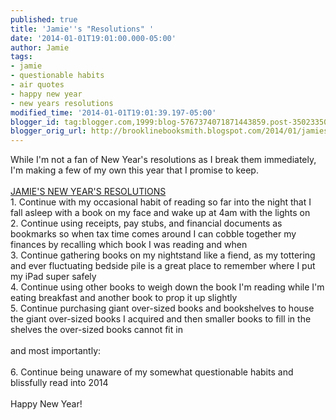 ```yaml
---
published: true
title: 'Jamie''s "Resolutions" '
date: '2014-01-01T19:01:00.000-05:00'
author: Jamie
tags:
- jamie
- questionable habits
- air quotes
- happy new year
- new years resolutions
modified_time: '2014-01-01T19:01:39.197-05:00'
blogger_id: tag:blogger.com,1999:blog-5767374071871443859.post-3502335062988444670
blogger_orig_url: http://brooklinebooksmith.blogspot.com/2014/01/jamies-resolutions.html
---
```


While I'm not a fan of New Year's resolutions as I break them immediately, I'm making a few of my own this year that I promise to keep.<br /><br /><u>JAMIE'S NEW YEAR'S RESOLUTIONS</u><br />1. Continue with my occasional habit of reading so far into the night that I fall asleep with a book on my face and wake up at 4am with the lights on<br />2. Continue using receipts, pay stubs, and financial documents as bookmarks so when tax time comes around I can cobble together my finances by recalling which book I was reading and when<br />3. Continue gathering books on my nightstand like a fiend, as my tottering and ever fluctuating bedside pile is a great place to remember where I put my iPad super safely<br />4. Continue using other books to weigh down the book I'm reading while I'm eating breakfast and another book to prop it up slightly<br />5. Continue purchasing giant over-sized books and bookshelves to house the giant over-sized books I acquired and then smaller books to fill in the shelves the over-sized books cannot fit in<br /><br />and most importantly:<br /><br />6. Continue being unaware of my somewhat questionable habits and blissfully read into 2014<br /><br />Happy New Year!